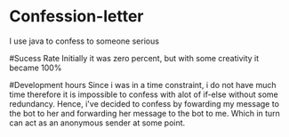 # Confession-letter
I use java to confess to someone serious

#Sucess Rate
Initially it was zero percent, but with some creativity it became 100%

#Development hours
Since i was in a time constraint, i do not have much time therefore it is 
impossible to confess with alot of if-else without some redundancy. Hence,
i've decided to confess by fowarding my message to the bot to her and forwarding her
message to the bot to me. Which in turn can act as an anonymous sender at some point.
